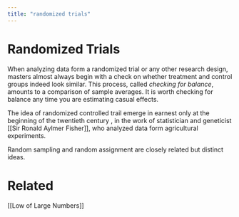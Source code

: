 ```yaml
---
title: "randomized trials"
---
```

# Randomized Trials
When analyzing data form a randomized trial or any other research design, masters almost always begin with a check on whether treatment and control groups indeed look similar. This process, called *checking for balance*, amounts to a comparison of sample averages. It is worth checking for balance any time you are estimating casual effects.

The idea of randomized controlled trail emerge in earnest only at the beginning of the twentieth century , in the work of statistician and geneticist [[Sir Ronald Aylmer Fisher]], who analyzed data form agricultural experiments. 

Random sampling and random assignment are closely related but distinct ideas.

# Related
[[Low of Large Numbers]]